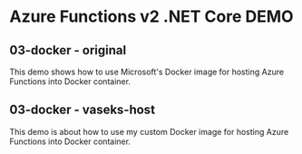 # Azure Functions v2 .NET Core DEMO

## 03-docker - original
This demo shows how to use Microsoft's Docker image for hosting Azure Functions into Docker container.

## 03-docker - vaseks-host
This demo is about how to use my custom Docker image for hosting Azure Functions into Docker container.